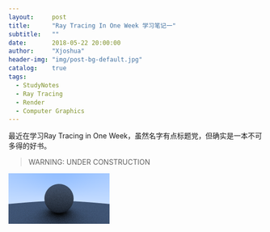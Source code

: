 ```yaml
---
layout:     post
title:      "Ray Tracing In One Week 学习笔记一"
subtitle:   ""
date:       2018-05-22 20:00:00
author:     "Xjoshua"
header-img: "img/post-bg-default.jpg"
catalog: 	true
tags:
  - StudyNotes
  - Ray Tracing
  - Render
  - Computer Graphics
---
```



最近在学习Ray Tracing in One Week，虽然名字有点标题党，但确实是一本不可多得的好书。

> WARNING: UNDER CONSTRUCTION 

![07_diffuse.png](https://raw.githubusercontent.com/XJoshua/XJoshua.github.io/master/img/in-post/1805/2018-05-22-07_diffuse.png)
